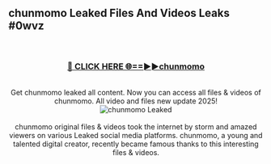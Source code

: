 ## chunmomo Leaked Files And Videos Leaks #0wvz
<br>
<div align="center">
<h3><a href="https://watchclip.my.id/chunmomo" rel="nofollow">🔴 CLICK HERE 🌐==►►chunmomo</a></h3>
<br>
Get chunmomo leaked all content. Now you can access all files & videos of chunmomo. All video and files new update 2025!
<br>
<a href="https://watchclip.my.id/chunmomo" rel="nofollow" data-target="animated-image.originalLink"><img src="https://i.ibb.co.com/WyWwxjT/player-gif2.gif" alt="chunmomo Leaked" style="max-width: 100%; display: inline-block;" data-target="animated-image.originalImage"></a>
<br><br>
chunmomo original files & videos took the internet by storm and amazed viewers on various Leaked social media platforms. chunmomo, a young and talented digital creator, recently became famous thanks to this interesting files & videos.
</div>
<br>
